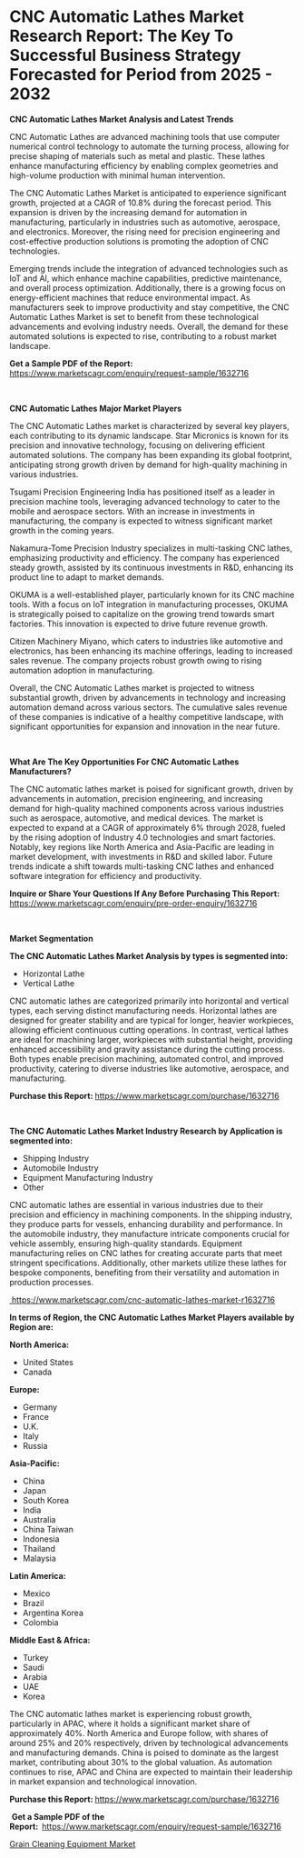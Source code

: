 <p><h1>CNC Automatic Lathes Market Research Report: The Key To Successful Business Strategy Forecasted for Period from 2025 - 2032</h1></p><p><strong>CNC Automatic Lathes Market Analysis and Latest Trends</strong></p>
<p><p>CNC Automatic Lathes are advanced machining tools that use computer numerical control technology to automate the turning process, allowing for precise shaping of materials such as metal and plastic. These lathes enhance manufacturing efficiency by enabling complex geometries and high-volume production with minimal human intervention. </p><p>The CNC Automatic Lathes Market is anticipated to experience significant growth, projected at a CAGR of 10.8% during the forecast period. This expansion is driven by the increasing demand for automation in manufacturing, particularly in industries such as automotive, aerospace, and electronics. Moreover, the rising need for precision engineering and cost-effective production solutions is promoting the adoption of CNC technologies.</p><p>Emerging trends include the integration of advanced technologies such as IoT and AI, which enhance machine capabilities, predictive maintenance, and overall process optimization. Additionally, there is a growing focus on energy-efficient machines that reduce environmental impact. As manufacturers seek to improve productivity and stay competitive, the CNC Automatic Lathes Market is set to benefit from these technological advancements and evolving industry needs. Overall, the demand for these automated solutions is expected to rise, contributing to a robust market landscape.</p></p>
<p><strong>Get a Sample PDF of the Report:&nbsp;</strong> <a href="https://www.marketscagr.com/enquiry/request-sample/1632716?utm_campaign=2301&utm_medium=2&utm_source=Github&utm_content=ia&utm_term=21022025&utm_id=cnc-automatic-lathes">https://www.marketscagr.com/enquiry/request-sample/1632716</a></p>
<p>&nbsp;</p>
<p><strong>CNC Automatic Lathes Major Market Players</strong></p>
<p><p>The CNC Automatic Lathes market is characterized by several key players, each contributing to its dynamic landscape. Star Micronics is known for its precision and innovative technology, focusing on delivering efficient automated solutions. The company has been expanding its global footprint, anticipating strong growth driven by demand for high-quality machining in various industries.</p><p>Tsugami Precision Engineering India has positioned itself as a leader in precision machine tools, leveraging advanced technology to cater to the mobile and aerospace sectors. With an increase in investments in manufacturing, the company is expected to witness significant market growth in the coming years.</p><p>Nakamura-Tome Precision Industry specializes in multi-tasking CNC lathes, emphasizing productivity and efficiency. The company has experienced steady growth, assisted by its continuous investments in R&D, enhancing its product line to adapt to market demands.</p><p>OKUMA is a well-established player, particularly known for its CNC machine tools. With a focus on IoT integration in manufacturing processes, OKUMA is strategically poised to capitalize on the growing trend towards smart factories. This innovation is expected to drive future revenue growth.</p><p>Citizen Machinery Miyano, which caters to industries like automotive and electronics, has been enhancing its machine offerings, leading to increased sales revenue. The company projects robust growth owing to rising automation adoption in manufacturing.</p><p>Overall, the CNC Automatic Lathes market is projected to witness substantial growth, driven by advancements in technology and increasing automation demand across various sectors. The cumulative sales revenue of these companies is indicative of a healthy competitive landscape, with significant opportunities for expansion and innovation in the near future.</p></p>
<p>&nbsp;</p>
<p><strong>What Are The Key Opportunities For CNC Automatic Lathes Manufacturers?</strong></p>
<p><p>The CNC automatic lathes market is poised for significant growth, driven by advancements in automation, precision engineering, and increasing demand for high-quality machined components across various industries such as aerospace, automotive, and medical devices. The market is expected to expand at a CAGR of approximately 6% through 2028, fueled by the rising adoption of Industry 4.0 technologies and smart factories. Notably, key regions like North America and Asia-Pacific are leading in market development, with investments in R&D and skilled labor. Future trends indicate a shift towards multi-tasking CNC lathes and enhanced software integration for efficiency and productivity.</p></p>
<p><strong>Inquire or Share Your Questions If Any Before Purchasing This Report:</strong> <a href="https://www.marketscagr.com/enquiry/pre-order-enquiry/1632716?utm_campaign=2301&utm_medium=2&utm_source=Github&utm_content=ia&utm_term=21022025&utm_id=cnc-automatic-lathes">https://www.marketscagr.com/enquiry/pre-order-enquiry/1632716</a></p>
<p>&nbsp;</p>
<p><strong>Market Segmentation</strong></p>
<p><strong>The CNC Automatic Lathes Market Analysis by types is segmented into:</strong></p>
<p><ul><li>Horizontal Lathe</li><li>Vertical Lathe</li></ul></p>
<p><p>CNC automatic lathes are categorized primarily into horizontal and vertical types, each serving distinct manufacturing needs. Horizontal lathes are designed for greater stability and are typical for longer, heavier workpieces, allowing efficient continuous cutting operations. In contrast, vertical lathes are ideal for machining larger, workpieces with substantial height, providing enhanced accessibility and gravity assistance during the cutting process. Both types enable precision machining, automated control, and improved productivity, catering to diverse industries like automotive, aerospace, and manufacturing.</p></p>
<p><strong>Purchase this Report:&nbsp;</strong><a href="https://www.marketscagr.com/purchase/1632716?utm_campaign=2301&utm_medium=2&utm_source=Github&utm_content=ia&utm_term=21022025&utm_id=cnc-automatic-lathes">https://www.marketscagr.com/purchase/1632716</a></p>
<p>&nbsp;</p>
<p><strong>The CNC Automatic Lathes Market Industry Research by Application is segmented into:</strong></p>
<p><ul><li>Shipping Industry</li><li>Automobile Industry</li><li>Equipment Manufacturing Industry</li><li>Other</li></ul></p>
<p><p>CNC automatic lathes are essential in various industries due to their precision and efficiency in machining components. In the shipping industry, they produce parts for vessels, enhancing durability and performance. In the automobile industry, they manufacture intricate components crucial for vehicle assembly, ensuring high-quality standards. Equipment manufacturing relies on CNC lathes for creating accurate parts that meet stringent specifications. Additionally, other markets utilize these lathes for bespoke components, benefiting from their versatility and automation in production processes.</p></p>
<p><a href="https://www.marketscagr.com/cnc-automatic-lathes-market-r1632716?utm_campaign=2301&utm_medium=2&utm_source=Github&utm_content=ia&utm_term=21022025&utm_id=cnc-automatic-lathes">&nbsp;https://www.marketscagr.com/cnc-automatic-lathes-market-r1632716</a></p>
<p><strong>In terms of Region, the CNC Automatic Lathes Market Players available by Region are:</strong></p>
<p>
    <p> <strong> North America: </strong>
        <ul>
            <li>United States</li>
            <li>Canada</li>
        </ul>
        </p> 
    <p> <strong> Europe: </strong>
        <ul>
            <li>Germany</li>
            <li>France</li>
            <li>U.K.</li>
            <li>Italy</li>
            <li>Russia</li>
        </ul>
        </p> 
    <p> <strong> Asia-Pacific: </strong>
        <ul>
            <li>China</li>
            <li>Japan</li>
            <li>South Korea</li>
            <li>India</li>
            <li>Australia</li>
            <li>China Taiwan</li>
            <li>Indonesia</li>
            <li>Thailand</li>
            <li>Malaysia</li>
        </ul>
        </p> 
    <p> <strong> Latin America: </strong>
        <ul>
            <li>Mexico</li>
            <li>Brazil</li>
            <li>Argentina Korea</li>
            <li>Colombia</li>
        </ul>
        </p> 
    <p> <strong> Middle East & Africa: </strong>
        <ul>
            <li>Turkey</li>
            <li>Saudi</li>
            <li>Arabia</li>
            <li>UAE</li>
            <li>Korea</li>
        </ul>
    </p>
    </p>
<p><p>The CNC automatic lathes market is experiencing robust growth, particularly in APAC, where it holds a significant market share of approximately 40%. North America and Europe follow, with shares of around 25% and 20% respectively, driven by technological advancements and manufacturing demands. China is poised to dominate as the largest market, contributing about 30% to the global valuation. As automation continues to rise, APAC and China are expected to maintain their leadership in market expansion and technological innovation.</p></p>
<p><strong>Purchase this Report: </strong><a href="https://www.marketscagr.com/purchase/1632716?utm_campaign=2301&utm_medium=2&utm_source=Github&utm_content=ia&utm_term=21022025&utm_id=cnc-automatic-lathes">https://www.marketscagr.com/purchase/1632716</a></p>
<p>&nbsp;<strong>Get a Sample PDF of the Report:&nbsp;&nbsp;</strong><a href="https://www.marketscagr.com/enquiry/request-sample/1632716?utm_campaign=2301&utm_medium=2&utm_source=Github&utm_content=ia&utm_term=21022025&utm_id=cnc-automatic-lathes">https://www.marketscagr.com/enquiry/request-sample/1632716</a></p>
<p><strong></strong></p>
<p><p><a href="https://github.com/techerghalim/Market-Research-Report-List-1/blob/main/grain-cleaning-equipment-market.md?utm_campaign=2301&utm_medium=2&utm_source=Github&utm_content=ia&utm_term=21022025&utm_id=cnc-automatic-lathes">Grain Cleaning Equipment Market</a></p></p>